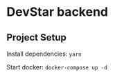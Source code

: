 # DevStar backend

## Project Setup

Install dependencies: ```yarn```

Start docker: ```docker-compose up -d```
